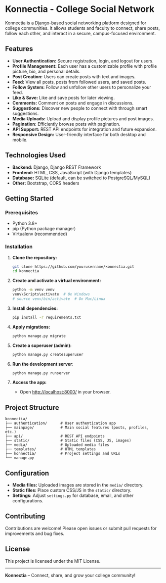 # Konnectia - College Social Network

Konnectia is a Django-based social networking platform designed for college communities. It allows students and faculty to connect, share posts, follow each other, and interact in a secure, campus-focused environment.

## Features

- **User Authentication:** Secure registration, login, and logout for users.
- **Profile Management:** Each user has a customizable profile with profile picture, bio, and personal details.
- **Post Creation:** Users can create posts with text and images.
- **Feed:** View all posts, posts from followed users, and saved posts.
- **Follow System:** Follow and unfollow other users to personalize your feed.
- **Like & Save:** Like and save posts for later viewing.
- **Comments:** Comment on posts and engage in discussions.
- **Suggestions:** Discover new people to connect with through smart suggestions.
- **Media Uploads:** Upload and display profile pictures and post images.
- **Pagination:** Efficiently browse posts with pagination.
- **API Support:** REST API endpoints for integration and future expansion.
- **Responsive Design:** User-friendly interface for both desktop and mobile.

## Technologies Used

- **Backend:** Django, Django REST Framework
- **Frontend:** HTML, CSS, JavaScript (with Django templates)
- **Database:** SQLite (default, can be switched to PostgreSQL/MySQL)
- **Other:** Bootstrap, CORS headers

## Getting Started

### Prerequisites

- Python 3.8+
- pip (Python package manager)
- Virtualenv (recommended)

### Installation

1. **Clone the repository:**
    ```bash
    git clone https://github.com/yourusername/konnectia.git
    cd konnectia
    ```

2. **Create and activate a virtual environment:**
    ```bash
    python -m venv venv
    venv\Scripts\activate  # On Windows
    # source venv/bin/activate  # On Mac/Linux
    ```

3. **Install dependencies:**
    ```bash
    pip install -r requirements.txt
    ```

4. **Apply migrations:**
    ```bash
    python manage.py migrate
    ```

5. **Create a superuser (admin):**
    ```bash
    python manage.py createsuperuser
    ```

6. **Run the development server:**
    ```bash
    python manage.py runserver
    ```

7. **Access the app:**
    - Open [http://localhost:8000/](http://localhost:8000/) in your browser.

## Project Structure

```
konnectia/
├── authentication/      # User authentication app
├── mainpage/            # Main social features (posts, profiles, etc.)
├── api/                 # REST API endpoints
├── static/              # Static files (CSS, JS, images)
├── media/               # Uploaded media files
├── templates/           # HTML templates
├── konnectia/           # Project settings and URLs
└── manage.py
```

## Configuration

- **Media files:** Uploaded images are stored in the `media/` directory.
- **Static files:** Place custom CSS/JS in the `static/` directory.
- **Settings:** Adjust `settings.py` for database, email, and other configurations.

## Contributing

Contributions are welcome! Please open issues or submit pull requests for improvements and bug fixes.

## License

This project is licensed under the MIT License.

---

**Konnectia** – Connect, share, and grow your college community!